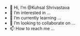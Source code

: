 - 👋 Hi, I’m @Kuhsal Shrivastava
- 👀 I’m interested in ...
- 🌱 I’m currently learning ...
- 💞️ I’m looking to collaborate on ...
- 📫 How to reach me ...

<!---
KKasdgdfhjsdflkscsdik/KKasdgdfhjsdflkscsdik is a ✨ special ✨ repository because its `README.md` (this file) appears on your GitHub profile.
You can click the Preview link to take a look at your changes.
--->
